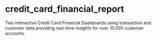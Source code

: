 # credit_card_financial_report
Two interactive Credit Card Financial Dashboards using transaction and customer data providing real-time insights for over 10,000 customer accounts.
